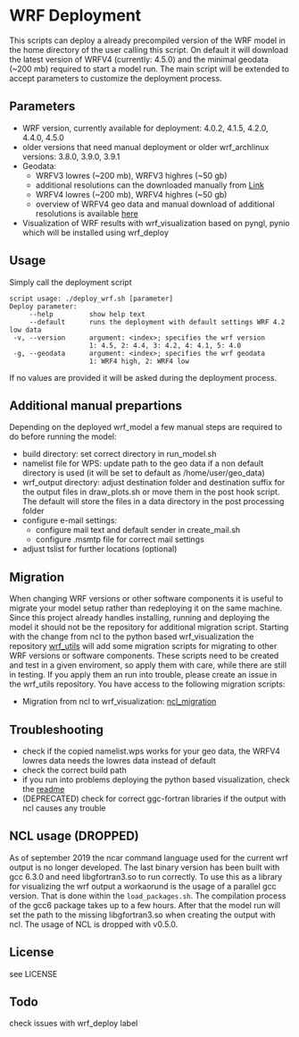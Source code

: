 # WRF Deployment

This scripts can deploy a already precompiled version of the WRF model in the
home directory of the user calling this script. On default it will download the
latest version of WRFV4 (currently: 4.5.0) and the minimal geodata (~200 mb) 
required to start a model run. The main script will be extended to accept
parameters to customize the deployment process.

## Parameters
* WRF version, currently available for deployment: 4.0.2, 4.1.5, 4.2.0, 4.4.0, 4.5.0
* older versions that need manual deployment or older wrf_archlinux versions: 3.8.0, 3.9.0, 3.9.1
* Geodata: 
	* WRFV3 lowres (~200 mb), WRFV3 highres (~50 gb)
	* additional resolutions can the downloaded manually from [Link](http://www2.mmm.ucar.edu/wrf/users/download/get_sources_wps_geog_V3.html)
	* WRFV4 lowres (~200 mb), WRFV4 highres (~50 gb)
	* overview of WRFV4 geo data and manual download of additional resolutions is available [here](http://www2.mmm.ucar.edu/wrf/users/download/get_sources_wps_geog.html)
* Visualization of WRF results with wrf_visualization based on pyngl, pynio which will be installed using wrf_deploy

## Usage
Simply call the deployment script
```
script usage: ./deploy_wrf.sh [parameter]
Deploy parameter:
     --help         show help text
     --default      runs the deployment with default settings WRF 4.2 low data
 -v, --version      argument: <index>; specifies the wrf version
                    1: 4.5, 2: 4.4, 3: 4.2, 4: 4.1, 5: 4.0
 -g, --geodata      argument: <index>; specifies the wrf geodata
                    1: WRF4 high, 2: WRF4 low
```
If no values are provided it will be asked during the deployment process.

## Additional manual prepartions
Depending on the deployed wrf_model a few manual steps are required to do before running the model:
* build directory: set correct directory in run_model.sh
* namelist file for WPS: update path to the geo data if a non default directory is used (it will be set to default as /home/user/geo_data)
* wrf_output directory: adjust destination folder and destination suffix for the output files in draw_plots.sh or move them in the post hook script. 
  The default will store the files in a data directory in the post processing folder
* configure e-mail settings:
	* configure mail text and default sender in create_mail.sh
	* configure .msmtp file for correct mail settings
* adjust tslist for further locations (optional)

## Migration
When changing WRF versions or other software components it is useful to migrate your model setup rather than redeploying it on the same machine.
Since this project already handles installing, running and deploying the model it should not be the repository for additional migration script.
Starting with the change from ncl to the python based wrf_visualization the repository [wrf_utils](https://github.com/SettRaziel/wrf_utils) will
add some migration scripts for migrating to other WRF versions or software components. These scripts need to be created and test in a given enviroment,
so apply them with care, while there are still in testing. If you apply them an run into trouble, please create an issue in the wrf_utils repository.
You have access to the following migration scripts:
* Migration from ncl to wrf_visualization: [ncl_migration](https://github.com/SettRaziel/wrf_utils/blob/development/migration/visualization_migration.sh)

## Troubleshooting
* check if the copied namelist.wps works for your geo data, the WRFV4 lowres data needs the lowres data instead of default
* check the correct build path
* if you run into problems deploying the python based visualization, check the [readme](https://github.com/SettRaziel/wrf_visualization)
* (DEPRECATED) check for correct ggc-fortran libraries if the output with ncl causes any trouble

## NCL usage (DROPPED)
As of september 2019 the ncar command language used for the current wrf output is no longer developed. 
The last binary version has been built with gcc 6.3.0 and need libgfortran3.so to run correctly.
To use this as a library for visualizing the wrf output a workaorund is the usage of a parallel gcc version.
That is done within the `load_packages.sh`. The compilation process of the gcc6 package takes up to a few hours.
After that the model run will set the path to the missing libgfortran3.so when creating the output with ncl.
The usage of NCL is dropped with v0.5.0.

## License
see LICENSE

## Todo
check issues with wrf_deploy label
